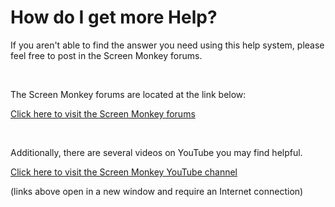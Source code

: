 <div style="width:100%;" id="header" class="hcp1">
	</div>


<h1 class="rvps2">How do I get more Help?</h1>
<p>If you aren't able to find the answer you need using this help system, 
 please feel free to post in the Screen Monkey forums.</p>
<p>&#160;</p>
<p>The Screen Monkey forums are located at the link below:</p>
<p><a href="http://www.screenmonkey.co.uk/dnn/Support/Forum/tabid/54/language/en-US/Default.aspx" 
		 target="_blank">Click here to visit the Screen Monkey forums</a> 
 </p>
<p>&#160;</p>
<p>Additionally, there are several videos on YouTube you may find helpful.</p>
<p><a href="http://www.youtube.com/user/ScreenMonkeyDotOrg" target="_blank">Click 
 here to visit the Screen Monkey YouTube channel</a> </p>
<p>(links above open in a new window and require an Internet connection)</p>
